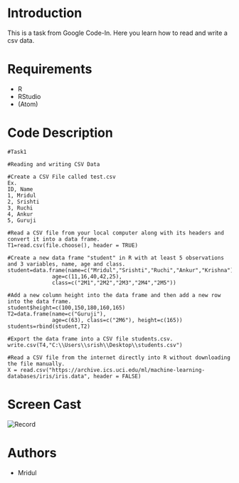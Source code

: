 # Introduction
This is a task from Google Code-In.
Here you learn how to read and write a csv data.

# Requirements
- R
- RStudio
- (Atom)

# Code Description
```
#Task1

#Reading and writing CSV Data

#Create a CSV File called test.csv 
Ex.
ID, Name
1, Mridul
2, Srishti
3, Ruchi
4, Ankur
5, Guruji

#Read a CSV file from your local computer along with its headers and convert it into a data frame.
T1=read.csv(file.choose(), header = TRUE)

#Create a new data frame "student" in R with at least 5 observations and 3 variables, name, age and class.
student=data.frame(name=c("Mridul","Srishti","Ruchi","Ankur","Krishna"), 
              age=c(11,16,40,42,25), 
              class=c("2M1","2M2","2M3","2M4","2M5")) 

#Add a new column height into the data frame and then add a new row into the data frame.
student$height=c(100,150,180,160,165)
T2=data.frame(name=c("Guruji"), 
              age=c(63), class=c("2M6"), height=c(165)) 
students=rbind(student,T2)

#Export the data frame into a CSV file students.csv.
write.csv(T4,"C:\\Users\\srish\\Desktop\\students.csv")

#Read a CSV file from the internet directly into R without downloading the file manually.
X = read.csv("https://archive.ics.uci.edu/ml/machine-learning-databases/iris/iris.data", header = FALSE)
```
# Screen Cast
![Record](http://g.recordit.co/3rb29BvEwZ.gif)

# Authors
- Mridul
